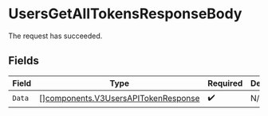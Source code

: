 # UsersGetAllTokensResponseBody

The request has succeeded.


## Fields

| Field                                                                                      | Type                                                                                       | Required                                                                                   | Description                                                                                |
| ------------------------------------------------------------------------------------------ | ------------------------------------------------------------------------------------------ | ------------------------------------------------------------------------------------------ | ------------------------------------------------------------------------------------------ |
| `Data`                                                                                     | [][components.V3UsersAPITokenResponse](../../models/components/v3usersapitokenresponse.md) | :heavy_check_mark:                                                                         | N/A                                                                                        |